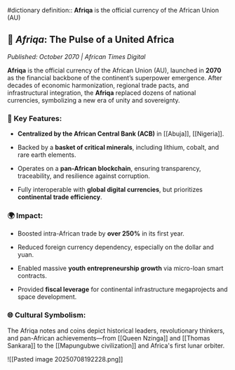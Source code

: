 #dictionary
definition:: **Afriqa** is the official currency of the African Union (AU)
## 💱 _Afriqa_: The Pulse of a United Africa

_Published: October 2070 | African Times Digital_

**Afriqa** is the official currency of the African Union (AU), launched in **2070** as the financial backbone of the continent’s superpower emergence. After decades of economic harmonization, regional trade pacts, and infrastructural integration, the **Afriqa** replaced dozens of national currencies, symbolizing a new era of unity and sovereignty.

### 🔑 Key Features:

- **Centralized by the African Central Bank (ACB)** in [[Abuja]], [[Nigeria]].
    
- Backed by a **basket of critical minerals**, including lithium, cobalt, and rare earth elements.
    
- Operates on a **pan-African blockchain**, ensuring transparency, traceability, and resilience against corruption.
    
- Fully interoperable with **global digital currencies**, but prioritizes **continental trade efficiency**.
    

### 🌍 Impact:

- Boosted intra-African trade by **over 250%** in its first year.
    
- Reduced foreign currency dependency, especially on the dollar and yuan.
    
- Enabled massive **youth entrepreneurship growth** via micro-loan smart contracts.
    
- Provided **fiscal leverage** for continental infrastructure megaprojects and space development.
    

### 🌐 Cultural Symbolism:

The Afriqa notes and coins depict historical leaders, revolutionary thinkers, and pan-African achievements—from [[Queen Nzinga]] and [[Thomas Sankara]] to the [[Mapungubwe civilization]] and Africa's first lunar orbiter.

![[Pasted image 20250708192228.png]]